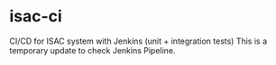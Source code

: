 # isac-ci
CI/CD for ISAC system with Jenkins (unit + integration tests)
This is a temporary update to check Jenkins Pipeline.
